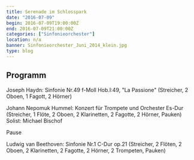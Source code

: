 ```yaml
---
title: Serenade im Schlosspark
date: "2016-07-09"
begin: 2016-07-09T19:00:00Z
end: 2016-07-09T21:00:00Z
categories: ["Sinfonieorchester"]
location: n/a
banner: Sinfonieorchester_Juni_2014_klein.jpg
type: blog
---
```

## Programm

<p>Joseph Haydn: Sinfonie Nr.49 f-Moll Hob.I:49, &quot;La Passione&quot; (Streicher, 2 Oboen, 1 Fagott, 2 H&ouml;rner)</p>



<p>Johann Nepomuk Hummel: Konzert f&uuml;r Trompete und Orchester Es-Dur (Streicher, 1 Fl&ouml;te, 2 Oboen, 2 Klarinetten, 2 Fagotte, 2 H&ouml;rner, Pauken) Solist: Michael Bischof</p>



<p>Pause</p>



<p>Ludwig van Beethoven: Sinfonie Nr.1 C-Dur op.21 (Streicher, 2 Fl&ouml;ten, 2 Oboen, 2 Klarinetten, 2 Fagotte, 2 H&ouml;rner, 2 Trompeten, Pauken)</p>
